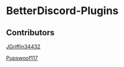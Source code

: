# BetterDiscord-Plugins

## Contributors

[JGriffin34432](http://github.com/JGriffin34432)

[Pupswoof117](http://github.com/Pupswoof117)
